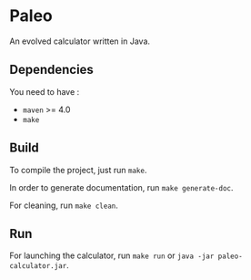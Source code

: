 # Paleo

An evolved calculator written in Java.

## Dependencies

You need to have :

* `maven` >= 4.0
* `make`

## Build

To compile the project, just run `make`.

In order to generate documentation, run `make generate-doc`.

For cleaning, run `make clean`.

## Run

For launching the calculator, run `make run` or `java -jar paleo-calculator.jar`.

